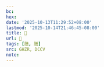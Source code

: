 ```yaml
---
bc:
hex:
date: '2025-10-13T11:29:52+08:00'
lastmod: '2025-10-14T21:46:45-08:00'
title: 󰣚
url: 󰣚
tags: [膳, 膳]
src: GHZR, DCCV
note:
---
```

